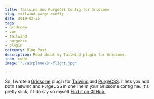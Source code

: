 ```yaml
---
title: Tailwind and PurgeCSS Config for Gridsome
slug: tailwind-purge-config
date: 2019-02-25
tags:
- gridsome
- vue
- tailwind
- purgecss
- plugin
category: Blog Post
description: Read about my Tailwind plugin for Gridsome.
icon: code
image: "./airplane-in-flight.jpg"

---
```

So, I wrote a [Gridsome](https://gridsome.org) plugin for [Tailwind](https://tailwindcss.com/docs/what-is-tailwind/) and [PurgeCSS](https://www.purgecss.com/). It lets you add both Tailwind and PurgeCSS in one line in your Gridsome config file. It's pretty slick, if I do say so myself  [Find it on GitHub.](https://github.com/brandonpittman/gridsome-plugin-tailwindcss)
